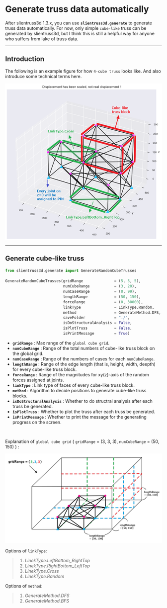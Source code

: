 # Generate truss data automatically

After slientruss3d 1.3.x, you can use **`slientruss3d.generate`** to generate truss data automatically. For now, only simple `cube-like` truss can be generated by slientruss3d, but I think this is still a helpful way for anyone who suffers from lake of truss data.

---

## Introduction

The following is an example figure for how `4-cube truss` looks like. And also introduce some technical terms here.

![intro](./figure/truss_gen_intro.png)

---

## Generate cube-like truss

```python
from slientruss3d.generate import GenerateRandomCubeTrusses

GenerateRandomCubeTrusses(gridRange              = (5, 5, 5), 
                          numCubeRange           = (3, 20), 
                          numCaseRange           = (0, 99), 
                          lengthRange            = (50, 150), 
                          forceRange             = (0, 30000),
                          linkType               = LinkType.Random,
                          method                 = GenerateMethod.DFS,
                          saveFolder             = "./",
                          isDoStructuralAnalysis = False,
                          isPlotTruss            = False,
                          isPrintMessage         = True)

```

- **`gridRange`** : Max range of the `global cube grid`.
- **`numCubeRange`** : Range of the total numbers of cube-like truss block on the global grid.
- **`numCaseRange`** : Range of the numbers of cases for each `numCubeRange`.
- **`lengthRange`** : Range of the edge length (that is, height, width, deepth) for every cube-like truss block.
- **`forceRange`** : Range of the magnitudes for xy(z)-axis of the random forces assigned at joints.
- **`linkType`** : Link type of faces of every cube-like truss block.
- **`method`** : Algorithm to decide positions to generate cube-like truss blocks.
- **`isDoStructuralAnalysis`** : Whether to do structral analysis after each truss be generated.
- **`isPlotTruss`** : Whether to plot the truss after each truss be generated.
- **`isPrintMessage`** : Whether to print the message for the generating progress on the screen.

<br/>

Explanation of `global cube grid` ( `gridRange` = (3, 3, 3), `numCubeRange` = (50, 150) ) :

![Grid](./figure/truss_gen_grid.png)

Options of `linkType`:

>1. *LinekType.LeftBottom_RightTop*
>2. *LinekType.RightBottom_LeftTop*
>3. *LinekType.Cross*
>4. *LinekType.Random*

Options of `method`:

>1. *GenerateMethod.DFS*
>2. *GenerateMethod.BFS*
